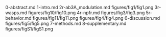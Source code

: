0-abstract.md
1-intro.md
2r-ab3A_modulation.md
figures/fig1/fig1.png
3r-wasps.md
figures/fig10/fig10.png
4r-npfr.md
figures/fig3/fig3.png
5r-behavior.md
figures/fig11/fig11.png
figures/fig4/fig4.png
6-discussion.md
figures/fig5/fig5.png
7-methods.md
8-supplementary.md
figures/figS1/figS1.png